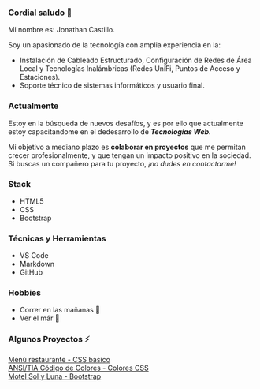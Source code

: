 ### Cordial saludo 👋

Mi nombre es: Jonathan Castillo.

Soy un apasionado de la tecnología con amplia experiencia en la:

* Instalación de Cableado Estructurado, Configuración de Redes de Área Local y Tecnologías Inalámbricas (Redes UniFi, Puntos de Acceso y Estaciones).
* Soporte técnico de sistemas informáticos y usuario final.

### Actualmente

Estoy en la búsqueda de nuevos desafíos, y es por ello que actualmente estoy capacitandome en el dedesarrollo de _**Tecnologías Web.**_

Mi objetivo a mediano plazo es **colaborar en proyectos** que me permitan crecer profesionalmente, y que tengan un impacto positivo en la sociedad. Si buscas un compañero para tu proyecto, _¡no dudes en contactarme!_

### Stack

* HTML5
* CSS
* Bootstrap

### Técnicas y Herramientas

* VS Code
* Markdown
* GitHub

### Hobbies

* Correr en las mañanas :running:
* Ver el már :blue_heart:

### Algunos Proyectos ⚡

[Menú restaurante - CSS básico](https://random-projects-portafolio-x6qw.vercel.app/)
<br>
[ANSI/TIA Código de Colores - Colores CSS](https://random-projects-portafolio.vercel.app/)
<br>
[Motel Sol y Luna - Bootstrap](https://www.motelsolyluna.net/)
<br>
